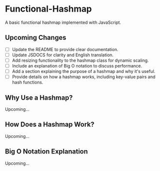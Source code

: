 # Functional-Hashmap
A basic functional hashmap implemented with JavaScript.

## Upcoming Changes
- [ ] Update the README to provide clear documentation.
- [ ] Update JSDOCS for clarity and English translation.
- [ ] Add resizing functionality to the hashmap class for dynamic scaling.
- [ ] Include an explanation of Big O notation to discuss performance.
- [ ] Add a section explaining the purpose of a hashmap and why it's useful.
- [ ] Provide details on how a hashmap works, including key-value pairs and hash functions.

## Why Use a Hashmap?
Upcoming...

## How Does a Hashmap Work?
Upcoming...

## Big O Notation Explanation
Upcoming...
